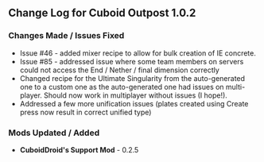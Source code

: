 ## Change Log for Cuboid Outpost 1.0.2

### Changes Made / Issues Fixed

- Issue #46 - added mixer recipe to allow for bulk creation of IE concrete.
- Issue #85 - addressed issue where some team members on servers could not access the End / Nether / final dimension correctly
- Changed recipe for the Ultimate Singularity from the auto-generated one to a custom one as the auto-generated one had issues on multi-player. Should now work in multiplayer without issues (I hope!).
- Addressed a few more unification issues (plates created using Create press now result in correct unified type)

### Mods Updated / Added

- **CuboidDroid's Support Mod** - 0.2.5